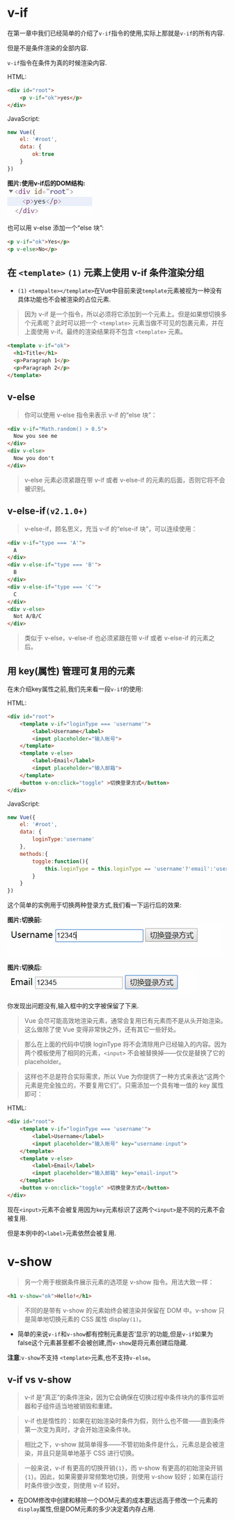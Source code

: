 # v-if

在第一章中我们已经简单的介绍了`v-if`指令的使用,实际上那就是`v-if`的所有内容.

但是不是条件渲染的全部内容.

`v-if`指令在条件为真的时候渲染内容.

HTML:
```html
<div id="root">
    <p v-if="ok">yes</p>
</div>
```
JavaScript:
```javascript
new Vue({
    el: '#root',
    data: {
        ok:true
    }
})
```

__图片:使用v-if后的DOM结构:__  
![iamge text](Assets/chapter-6-v-if.jpg)

也可以用 v-else 添加一个“else 块”:
```html
<p v-if="ok">Yes</p>
<p v-else>No</p>
```

## 在 `<template>` `(1)` 元素上使用 v-if 条件渲染分组

- `(1)` `<tempalte></template>`在Vue中目前来说`template`元素被视为一种没有具体功能也不会被渲染的占位元素.

> 因为 v-if 是一个指令，所以必须将它添加到一个元素上。但是如果想切换多个元素呢？此时可以把一个 `<template>` 元素当做不可见的包裹元素，并在上面使用 v-if。最终的渲染结果将不包含 `<template>` 元素。

```html
<template v-if="ok">
  <h1>Title</h1>
  <p>Paragraph 1</p>
  <p>Paragraph 2</p>
</template>
```

## v-else

> 你可以使用 v-else 指令来表示 v-if 的“else 块”：

```html
<div v-if="Math.random() > 0.5">
  Now you see me
</div>
<div v-else>
  Now you don't
</div>
```

> v-else 元素必须紧跟在带 v-if 或者 v-else-if 的元素的后面，否则它将不会被识别。

## v-else-if`(v2.1.0+)`

> v-else-if，顾名思义，充当 v-if 的“else-if 块”，可以连续使用：

```html
<div v-if="type === 'A'">
  A
</div>
<div v-else-if="type === 'B'">
  B
</div>
<div v-else-if="type === 'C'">
  C
</div>
<div v-else>
  Not A/B/C
</div>
```

> 类似于 v-else，v-else-if 也必须紧跟在带 v-if 或者 v-else-if 的元素之后。

## 用 key(属性) 管理可复用的元素

在未介绍key属性之前,我们先来看一段`v-if`的使用:

HTML:
```html
<div id="root">
    <template v-if="loginType === 'username'">
        <label>Username</label>
        <input placeholder="输入帐号">
    </template>
    <template v-else>
        <label>Email</label>
        <input placeholder="输入邮箱">
    </template>
    <button v-on:click="toggle" >切换登录方式</button>
</div>
```
JavaScript:
```javascript
new Vue({
    el: '#root',
    data: {
        loginType:'username'
    },
    methods:{
        toggle:function(){
            this.loginType = this.loginType == 'username'?'email':'username';
        }
    }
})
```
这个简单的实例用于切换两种登录方式,我们看一下运行后的效果:

__图片:切换前:__  
![image text](Assets/chapter-6-beforeToggle.jpg)

__图片:切换后:__  
![image text](Assets/chapter-6-afterToggle.jpg)

你发现出问题没有,输入框中的文字被保留了下来.

> Vue 会尽可能高效地渲染元素，通常会复用已有元素而不是从头开始渲染。这么做除了使 Vue 变得非常快之外，还有其它一些好处。

> 那么在上面的代码中切换 loginType 将不会清除用户已经输入的内容。因为两个模板使用了相同的元素，`<input>` 不会被替换掉——仅仅是替换了它的 placeholder。

> 这样也不总是符合实际需求，所以 Vue 为你提供了一种方式来表达“这两个元素是完全独立的，不要复用它们”。只需添加一个具有唯一值的 key 属性即可：

HTML:
```html
<div id="root">
    <template v-if="loginType === 'username'">
        <label>Username</label>
        <input placeholder="输入帐号" key="username-input">
    </template>
    <template v-else>
        <label>Email</label>
        <input placeholder="输入邮箱" key="email-input">
    </template>
    <button v-on:click="toggle" >切换登录方式</button>
</div>
```
现在`<input>`元素不会被复用因为`key`元素标识了这两个`<input>`是不同的元素不会被复用.

但是本例中的`<label>`元素依然会被复用.

# v-show

> 另一个用于根据条件展示元素的选项是 v-show 指令。用法大致一样：

```html
<h1 v-show="ok">Hello!</h1>
```

> 不同的是带有 v-show 的元素始终会被渲染并保留在 DOM 中。v-show 只是简单地切换元素的 CSS 属性 display`(1)`。

- 简单的来说`v-if`和`v-show`都有控制元素是否'显示'的功能,但是`v-if`如果为false这个元素甚至都不会被创建,而`v-show`是将元素创建后隐藏.

**注意**:`v-show`不支持 `<template>`元素,也不支持`v-else`。


## v-if vs v-show

> v-if 是“真正”的条件渲染，因为它会确保在切换过程中条件块内的事件监听器和子组件适当地被销毁和重建。

> v-if 也是惰性的：如果在初始渲染时条件为假，则什么也不做——直到条件第一次变为真时，才会开始渲染条件块。

> 相比之下，v-show 就简单得多——不管初始条件是什么，元素总是会被渲染，并且只是简单地基于 CSS 进行切换。

> 一般来说，v-if 有更高的切换开销`{1}`，而 v-show 有更高的初始渲染开销`{1}`。因此，如果需要非常频繁地切换，则使用 v-show 较好；如果在运行时条件很少改变，则使用 v-if 较好。

- 在DOM修改中创建和移除一个DOM元素的成本要远远高于修改一个元素的`display`属性,但是DOM元素的多少决定着内存占用.

